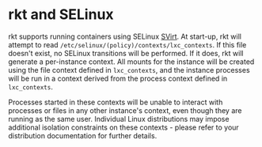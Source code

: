 # rkt and SELinux

rkt supports running containers using SELinux [SVirt](http://selinuxproject.org/page/SVirt). At start-up, rkt will attempt to read `/etc/selinux/(policy)/contexts/lxc_contexts`. If this file doesn't exist, no SELinux transitions will be performed. If it does, rkt will generate a per-instance context. All mounts for the instance will be created using the file context defined in `lxc_contexts`, and the instance processes will be run in a context derived from the process context defined in `lxc_contexts`.

Processes started in these contexts will be unable to interact with processes or files in any other instance's context, even though they are running as the same user. Individual Linux distributions may impose additional isolation constraints on these contexts - please refer to your distribution documentation for further details.
